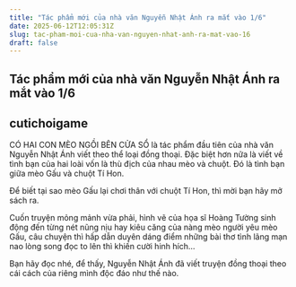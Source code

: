 ```yaml
---
title: "Tác phẩm mới của nhà văn Nguyễn Nhật Ánh ra mắt vào 1/6"
date: 2025-06-12T12:05:31Z
slug: tac-pham-moi-cua-nha-van-nguyen-nhat-anh-ra-mat-vao-16
draft: false
---
```


## Tác phẩm mới của nhà văn Nguyễn Nhật Ánh ra mắt vào 1/6

## cutichoigame

CÓ HAI CON MÈO NGỒI BÊN CỬA SỔ là tác phẩm đầu tiên của nhà văn Nguyễn Nhật Ánh viết theo thể loại đồng thoại. Đặc biệt hơn nữa là viết về tình bạn của hai loài vốn là thù địch của nhau mèo và chuột. Đó là tình bạn giữa mèo Gấu và chuột Tí Hon.

 
Để biết tại sao mèo Gấu lại chơi thân với chuột Tí Hon, thì mời bạn hãy mở sách ra.
 
Cuốn truyện mỏng mảnh vừa phải, hình vẽ của họa sĩ Hoàng Tường sinh động đến từng nét nũng nịu hay kiêu căng của nàng mèo người yêu mèo Gấu, câu chuyện thì hấp dẫn duyên dáng điểm những bài thơ tình lãng mạn nao lòng song đọc to lên thì khiến cười hinh hích…
 
Bạn hãy đọc nhé, để thấy, Nguyễn Nhật Ánh đã viết truyện đồng thoại theo cái cách của riêng mình độc đáo như thế nào.